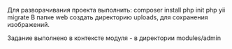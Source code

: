 Для разворачивания проекта выполнить:
composer install
php init
php yii migrate
В папке web создать директорию uploads, для сохранения изображений.

Задание выполнено в контексте модуля - в директории modules/admin